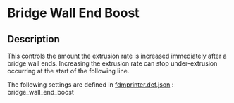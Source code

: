 # Bridge Wall End Boost

## Description
This controls the amount the extrusion rate is increased immediately after a bridge wall ends. Increasing the extrusion rate can stop under-extrusion occurring at the start of the following line.

The following settings are defined in [fdmprinter.def.json](https://github.com/smartavionics/Cura/blob/mb-master/resources/definitions/fdmprinter.def.json) : bridge_wall_end_boost